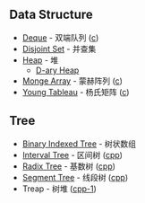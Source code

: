 ## Data Structure
* [Deque](https://github.com/wuzhiyi/data-structure/blob/master/data-structure/deque.md) - 双端队列 ([c](https://github.com/wuzhiyi/data-structure/blob/master/data-structure/deque.c))
* [Disjoint Set](https://github.com/wuzhiyi/data-structure/blob/master/data-structure/disjoint-set.md) - 并查集
* [Heap](https://github.com/wuzhiyi/data-structure/blob/master/data-structure/heap.md) - 堆
    * [D-ary Heap](https://github.com/wuzhiyi/data-structure/blob/master/data-structure/d-ary-heap.c)
* [Monge Array](https://github.com/wuzhiyi/data-structure/blob/master/data-structure/monge-array.md) - 蒙赫阵列 ([c](https://github.com/wuzhiyi/data-structure/blob/master/data-structure/monge-array.c))
* [Young Tableau](https://github.com/wuzhiyi/data-structure/blob/master/data-structure/young-tableau.md) - 杨氏矩阵 ([c](https://github.com/wuzhiyi/data-structure/blob/master/data-structure/young-tableau.c))

## Tree
* [Binary Indexed Tree](https://github.com/wuzhiyi/data-structure/blob/master/tree/binary-indexed-tree.md) - 树状数组
* [Interval Tree](https://github.com/wuzhiyi/data-structure/blob/master/tree/interval-tree.md) - 区间树 ([cpp](https://github.com/wuzhiyi/data-structure/blob/master/tree/interval-tree.cpp))
* [Radix Tree](https://github.com/wuzhiyi/data-structure/blob/master/tree/radix-tree.md) - 基数树 ([cpp](https://github.com/wuzhiyi/data-structure/blob/master/tree/radix-tree.cpp))
* [Segment Tree](https://github.com/wuzhiyi/data-structure/blob/master/tree/segment-tree.md) - 线段树 ([cpp](https://github.com/wuzhiyi/data-structure/blob/master/tree/segment-tree.cpp))
* Treap - 树堆 ([cpp-1](https://github.com/wuzhiyi/data-structure/blob/master/tree/treap-1.cpp))
